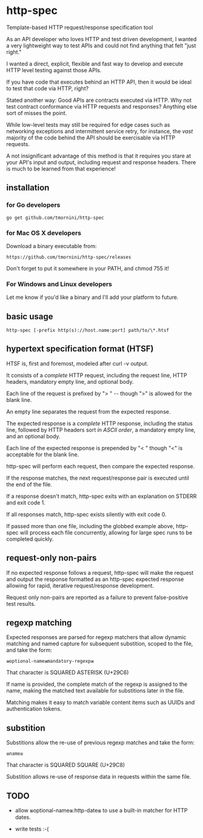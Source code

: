 # http-spec
Template-based HTTP request/response specification tool

As an API developer who loves HTTP and test driven development, I wanted a very lightweight way to test APIs and could not find anything that felt "just right."

I wanted a direct, explicit, flexible and fast way to develop and execute HTTP level testing against those APIs.

If you have code that executes behind an HTTP API, then it would be ideal to
test that code via HTTP, right?

Stated another way: Good APIs are contracts executed via HTTP. Why not test
contract conformance via HTTP requests and responses? Anything else sort of
misses the point.

While low-level tests may still be required for edge cases such as networking
exceptions and intermittent service retry, for instance, the *vast* majority
of the code behind the API should be exercisable via HTTP requests.

A not insignificant advantage of this method is that it requires you stare at
your API's input and output, including request and response headers. There is
much to be learned from that experience!

## installation

### for Go developers

    go get github.com/tmornini/http-spec

### for Mac OS X developers

Download a binary executable from:

    https://github.com/tmornini/http-spec/releases

Don't forget to put it somewhere in your PATH, and chmod 755 it!

### For Windows and Linux developers

Let me know if you'd like a binary and I'll add your platform to future.

## basic usage

    http-spec [-prefix http(s)://host.name:port] path/to/\*.htsf

## hypertext specification format (HTSF)

HTSF is, first and foremost, modeled after curl -v output.

It consists of a *complete* HTTP request, including the request line, HTTP
headers, mandatory empty line, and optional body.

Each line of the request is prefixed by "> " -- though ">" is allowed for the
blank line.

An empty line separates the request from the expected response.

The expected response is a *complete* HTTP response, including the status line,
followed by HTTP headers sort *in ASCII order*, a mandatory empty line, and an
optional body.

Each line of the expected response is prepended by "< " though "<" is acceptable
for the blank line.

http-spec will perform each request, then compare the expected response.

If the response matches, the next request/response pair is executed until the
end of the file.

If a response doesn't match, http-spec exits with an explanation on STDERR and
exit code 1.

If all responses match, http-spec exists silently with exit code 0.

If passed more than one file, including the globbed example above, http-spec
will process each file concurrently, allowing for large spec runs to be
completed quickly.

## request-only non-pairs

If no expected response follows a request, http-spec will make the request and
output the response formatted as an http-spec expected response allowing for
rapid, iterative request/response development.

Request only non-pairs are reported as a failure to prevent false-positive test
results.

## regexp matching

Expected responses are parsed for regexp matchers that allow dynamic matching
and named capture for subsequent substition, scoped to the file, and take the
form:

    ⧆optional-name⧆mandatory-regexp⧆

That character is SQUARED ASTERISK (U+29C6)

If name is provided, the complete match of the regexp is assigned to the name,
making the matched text available for substitions later in the file.

Matching makes it easy to match variable content items such as UUIDs and
authentication tokens.

## substition

Substitions allow the re-use of previous regexp matches and take the form:

    ⧈name⧈

That character is SQUARED SQUARE (U+29C8)

Substition allows re-use of response data in requests within the same file.

## TODO

* allow ⧆optional-name⧆:http-date⧆ to use a built-in matcher for HTTP dates.

* write tests :-(
